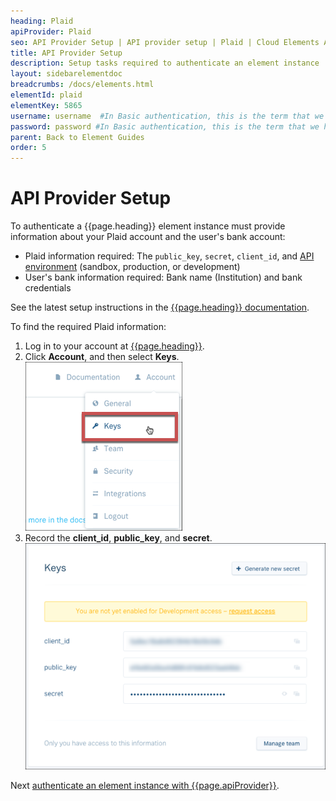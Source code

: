 ```yaml
---
heading: Plaid
apiProvider: Plaid
seo: API Provider Setup | API provider setup | Plaid | Cloud Elements API Docs
title: API Provider Setup
description: Setup tasks required to authenticate an element instance
layout: sidebarelementdoc
breadcrumbs: /docs/elements.html
elementId: plaid
elementKey: 5865
username: username  #In Basic authentication, this is the term that we have mapped to our "username" parameter
password: password #In Basic authentication, this is the term that we have mapped to our "password" parameter
parent: Back to Element Guides
order: 5
---
```


# API Provider Setup

To authenticate a {{page.heading}} element instance must provide information about your Plaid account and the user's bank account:

* Plaid information required:  The `public_key`, `secret`, `client_id`, and [API environment](https://plaid.com/docs/quickstart/#api-environments) (sandbox, production, or development)
* User's bank information required: Bank name (Institution) and bank credentials

See the latest setup instructions in the [{{page.heading}} documentation](https://plaid.com/docs/quickstart/).

To find the required Plaid information:

1. Log in to your account at [{{page.heading}}](https://plaid.com).
2. Click **Account**, and then select **Keys**.
![Keys](img/keys.png)
3. Record the **client_id**, **public_key**, and **secret**.
![Key secret and URL](img/plaid-creds.png)

Next [authenticate an element instance with {{page.apiProvider}}](authenticate.html).
